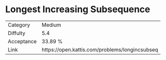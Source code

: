 # Longest Increasing Subsequence

<table>
    <tr>
        <td>Category</td>
        <td>Medium</td>
    </tr>
    <tr>
        <td>Diffulty</td>
        <td>5.4</td>
    </tr>
    <tr>
        <td>Acceptance</td>
        <td>33.89 %</td>
    </tr>
    <tr>
        <td>Link</td>
        <td>https://open.kattis.com/problems/longincsubseq</td>
    </tr>
</table>